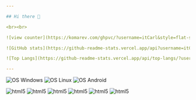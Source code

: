 ```yaml
---

## Hi there 👋

<br><br>

![view counter](https://komarev.com/ghpvc/?username=itCarl&style=flat-square&style=flat-square&color=red&label=Look+at+my+Profile+views:)

![GitHub stats](https://github-readme-stats.vercel.app/api?username=itCarl&show_icons=true&count_private=true&bg_color=10,005bff,904e95&title_color=fff&text_color=fff&theme=cobalt2)

![Top Langs](https://github-readme-stats.vercel.app/api/top-langs/?username=itCarl&layout=compact&theme=codeSTACKr)

---
```


![OS Windows](https://img.shields.io/badge/Windows-0078D6?style=for-the-badge&logo=windows&logoColor=white)
![OS Linux](https://img.shields.io/badge/Linux-FCC624?style=for-the-badge&logo=linux&logoColor=black)
![OS Android](https://img.shields.io/badge/Android-3DDC84?style=for-the-badge&logo=android&logoColor=white)

![html5](https://img.shields.io/badge/HTML5-E34F26?style=for-the-badge&logo=html5&logoColor=white)
![html5](https://img.shields.io/badge/CSS3-1572B6?style=for-the-badge&logo=css3&logoColor=white)
![html5](https://img.shields.io/badge/PHP-777BB4?style=for-the-badge&logo=php&logoColor=white)
![html5](https://img.shields.io/badge/JavaScript-F7DF1E?style=for-the-badge&logo=javascript&logoColor=black)
![html5](https://img.shields.io/badge/C%23-239120?style=for-the-badge&logo=c-sharp&logoColor=white)
![html5](https://img.shields.io/badge/C%2B%2B-00599C?style=for-the-badge&logo=c%2B%2B&logoColor=white)

<!--
**itCarl/itCarl** is a ✨ _special_ ✨ repository because its `README.md` (this file) appears on your GitHub profile.

Here are some ideas to get you started:

- 🔭 I’m currently working on ...
- 🌱 I’m currently learning ...
- 👯 I’m looking to collaborate on ...
- 🤔 I’m looking for help with ...
- 💬 Ask me about ...
- 📫 How to reach me: ...
- 😄 Pronouns: ...
- ⚡ Fun fact: ...
-->
